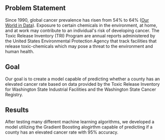 ## Problem Statement

Since 1990, global cancer prevalence has risen from 54% to 64% ([Our World in Data](https://ourworldindata.org/cancer#:~:text=Global%20cancer%20prevalence%20has%20risen,(largely%20due%20to%20smoking).)). Exposure to certain chemicals in the environment, at home, and at work may contribute to an individual's risk of developing cancer. The Toxic Release Inventory (TRI) Program are annual reports administered by the United States Environmental Protection Agency that track facilities that release toxic-chemicals which may pose a threat to the environment and human health.

## Goal

Our goal is to create a model capable of predicting whether a county has an elevated cancer rate based on data provided by the Toxic Release Inventory for Washington State Industrial Facilities and the Washington State Cancer Registry.

## Results

After testing many different machine learning algorithms, we developed a model utilizing the Gradient Boosting alogirthm capable of predicting if a county has an elevated cancer rate with 95% accuracy.

